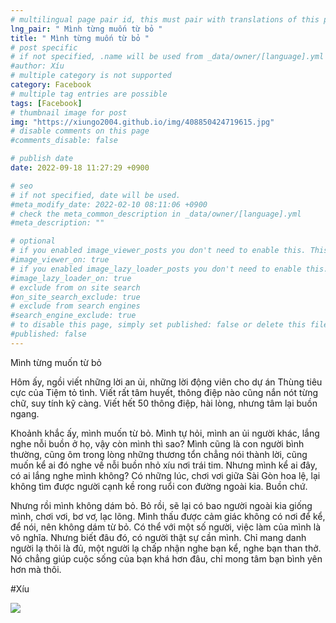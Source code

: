 ```yaml
---
# multilingual page pair id, this must pair with translations of this page. (This name must be unique)
lng_pair: " Mình từng muốn từ bỏ "
title: " Mình từng muốn từ bỏ "
# post specific
# if not specified, .name will be used from _data/owner/[language].yml
#author: Xíu
# multiple category is not supported
category: Facebook
# multiple tag entries are possible
tags: [Facebook]
# thumbnail image for post
img: "https://xiungo2004.github.io/img/408850424719615.jpg"
# disable comments on this page
#comments_disable: false

# publish date
date: 2022-09-18 11:27:29 +0900

# seo
# if not specified, date will be used.
#meta_modify_date: 2022-02-10 08:11:06 +0900
# check the meta_common_description in _data/owner/[language].yml
#meta_description: ""

# optional
# if you enabled image_viewer_posts you don't need to enable this. This is only if image_viewer_posts = false
#image_viewer_on: true
# if you enabled image_lazy_loader_posts you don't need to enable this. This is only if image_lazy_loader_posts = false
#image_lazy_loader_on: true
# exclude from on site search
#on_site_search_exclude: true
# exclude from search engines
#search_engine_exclude: true
# to disable this page, simply set published: false or delete this file
#published: false
---
```


<!-- outline-start -->

Mình từng muốn từ bỏ

Hôm ấy, ngồi viết những lời an ủi, những lời động viên cho dự án Thùng tiêu cực của Tiệm tỏ tình. Viết rất tâm huyết, thông điệp nào cũng nắn nót từng chữ, suy tính kỹ càng. Viết hết 50 thông điệp, hài lòng, nhưng tâm lại buồn ngang.

Khoảnh khắc ấy, mình muốn từ bỏ. Mình tự hỏi, mình an ủi người khác, lắng nghe nỗi buồn ở họ, vậy còn mình thì sao? Mình cũng là con người bình thường, cũng ôm trong lòng những thương tổn chẳng nói thành lời, cũng muốn kể ai đó nghe về nỗi buồn nhỏ xíu nơi trái tim. Nhưng mình kể ai đây, có ai lắng nghe mình không? Có những lúc, chơi vơi giữa Sài Gòn hoa lệ, lại không tìm được người cạnh kề rong ruổi con đường ngoài kia. Buồn chứ.

Nhưng rồi mình không dám bỏ. Bỏ rồi, sẽ lại có bao người ngoài kia giống mình, chơi vơi, bơ vơ, lạc lõng. Mình thấu được cảm giác không có nơi để kể, để nói, nên không dám từ bỏ. Có thể với một số người, việc làm của mình là vô nghĩa. Nhưng biết đâu đó, có người thật sự cần mình. Chỉ mang danh người lạ thôi là đủ, một người lạ chấp nhận nghe bạn kể, nghe bạn than thở. Nó chẳng giúp cuộc sống của bạn khá hơn đâu, chỉ mong tâm bạn bình yên hơn mà thôi.

#Xíu

<!-- outline-end -->

<img src= "https://xiungo2004.github.io/img/408850424719615.jpg">